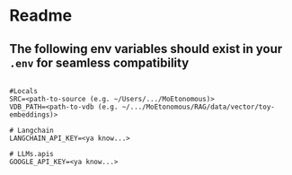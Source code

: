 # Readme

## The following env variables should exist in your `.env` for seamless compatibility

```plaintext

#Locals
SRC=<path-to-source (e.g. ~/Users/.../MoEtonomous)>
VDB_PATH=<path-to-vdb (e.g. ~/.../MoEtonomous/RAG/data/vector/toy-embeddings)>

# Langchain
LANGCHAIN_API_KEY=<ya know...>

# LLMs.apis
GOOGLE_API_KEY=<ya know...>

```
